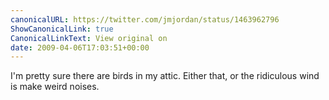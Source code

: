 ```yaml
---
canonicalURL: https://twitter.com/jmjordan/status/1463962796
ShowCanonicalLink: true
CanonicalLinkText: View original on
date: 2009-04-06T17:03:51+00:00
---
```

I'm pretty sure there are birds in my attic. Either that, or the ridiculous wind is make weird noises.